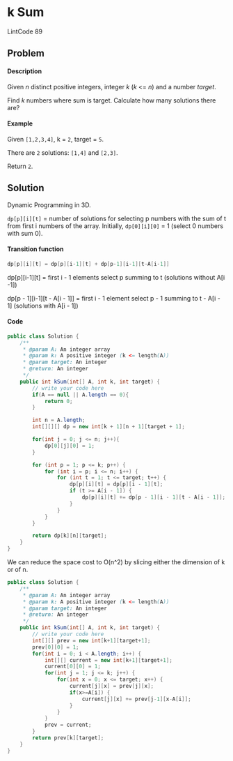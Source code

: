 # k Sum

LintCode 89

## Problem

#### Description

Given _n_ distinct positive integers, integer _k_ \(_k_ &lt;= _n_\) and a number _target_.

Find _k_ numbers where sum is target. Calculate how many solutions there are?

#### Example

Given `[1,2,3,4]`, k = `2`, target = `5`.

There are `2` solutions: `[1,4]` and `[2,3]`.

Return `2`.

## Solution

Dynamic Programming in 3D.

`dp[p][i][t]` = number of solutions for selecting p numbers with the sum of t from first i numbers of the array. Initially, `dp[0][i][0]` = 1 \(select 0 numbers with sum 0\).

#### Transition function

```java
dp[p][i][t] = dp[p][i-1][t] + dp[p-1][i-1][t-A[i-1]]
```

dp\[p\]\[i-1\]\[t\] = first i - 1 elements select p summing to t \(solutions without A\[i -1\]\)

dp\[p - 1\]\[i-1\]\[t - A\[i - 1\]\] = first i - 1 element select p - 1 summing to t - A\[i - 1\] \(solutions with A\[i - 1\]\)

#### Code

```java
public class Solution {
    /**
     * @param A: An integer array
     * @param k: A positive integer (k <= length(A))
     * @param target: An integer
     * @return: An integer
     */
    public int kSum(int[] A, int k, int target) {
        // write your code here
        if(A == null || A.length == 0){
            return 0;
        }

        int n = A.length;
        int[][][] dp = new int[k + 1][n + 1][target + 1];

        for(int j = 0; j <= n; j++){
            dp[0][j][0] = 1;
        }

        for (int p = 1; p <= k; p++) {
            for (int i = p; i <= n; i++) {
                for (int t = 1; t <= target; t++) {
                    dp[p][i][t] = dp[p][i - 1][t];
                    if (t >= A[i - 1]) {
                        dp[p][i][t] += dp[p - 1][i - 1][t - A[i - 1]];
                    }
                }
            }
        }

        return dp[k][n][target];
    }
}
```

We can reduce the space cost to O\(n^2\) by slicing either the dimension of k or of n.

```java
public class Solution {
    /**
     * @param A: An integer array
     * @param k: A positive integer (k <= length(A))
     * @param target: An integer
     * @return: An integer
     */
    public int kSum(int[] A, int k, int target) {
        // write your code here
        int[][] prev = new int[k+1][target+1];
        prev[0][0] = 1;
        for(int i = 0; i < A.length; i++) {
            int[][] current = new int[k+1][target+1];
            current[0][0] = 1;
            for(int j = 1; j <= k; j++) {
                for(int x = 0; x <= target; x++) {
                    current[j][x] = prev[j][x];
                    if(x>=A[i]) {
                        current[j][x] += prev[j-1][x-A[i]];
                    }
                }
            }
            prev = current;
        }
        return prev[k][target];
    }
}
```

